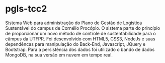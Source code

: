 # pgls-tcc2
Sistema Web para administração do Plano de Gestão de Logística Sustentável do campus de Cornélio Procópio. O sistema parte do princípio de proporcionar um novo método de controle de sustentabilidade para o câmpus da UTFPR.  Foi desenvolvido  com HTML5, CSS3, NodeJs e suas dependêncas para manipulação do Back-End, Javascript, JQuery e Bootstrap. Para a persistência dos dados foi utilizado o bando de dados MongoDB, na sua versão em nuvem em tempo real.
